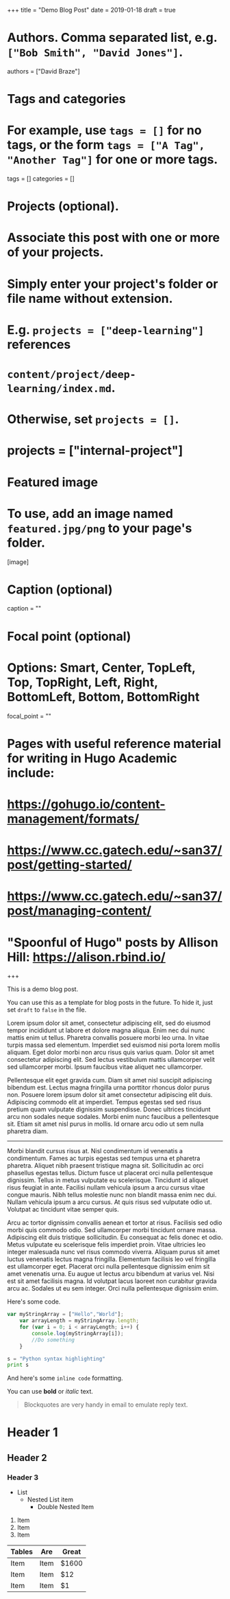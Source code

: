 +++
title = "Demo Blog Post"
date = 2019-01-18
draft = true

# Authors. Comma separated list, e.g. `["Bob Smith", "David Jones"]`.
authors = ["David Braze"]

# Tags and categories
# For example, use `tags = []` for no tags, or the form `tags = ["A Tag", "Another Tag"]` for one or more tags.
tags = []
categories = []

# Projects (optional).
#   Associate this post with one or more of your projects.
#   Simply enter your project's folder or file name without extension.
#   E.g. `projects = ["deep-learning"]` references
#   `content/project/deep-learning/index.md`.
#   Otherwise, set `projects = []`.
# projects = ["internal-project"]

# Featured image
# To use, add an image named `featured.jpg/png` to your page's folder.
[image]
  # Caption (optional)
  caption = ""

  # Focal point (optional)
  # Options: Smart, Center, TopLeft, Top, TopRight, Left, Right, BottomLeft, Bottom, BottomRight
  focal_point = ""

# Pages with useful reference material for writing in Hugo Academic include: 
# https://gohugo.io/content-management/formats/
# https://www.cc.gatech.edu/~san37/post/getting-started/
# https://www.cc.gatech.edu/~san37/post/managing-content/
# "Spoonful of Hugo" posts by Allison Hill: https://alison.rbind.io/

+++

This is a demo blog post.

You can use this as a template for blog posts in the future. To hide
it, just set `draft` to `false` in the file.

Lorem ipsum dolor sit amet, consectetur adipiscing elit, sed do
eiusmod tempor incididunt ut labore et dolore magna aliqua. Enim nec
dui nunc mattis enim ut tellus. Pharetra convallis posuere morbi leo
urna. In vitae turpis massa sed elementum. Imperdiet sed euismod nisi
porta lorem mollis aliquam. Eget dolor morbi non arcu risus quis
varius quam. Dolor sit amet consectetur adipiscing elit. Sed lectus
vestibulum mattis ullamcorper velit sed ullamcorper morbi. Ipsum
faucibus vitae aliquet nec ullamcorper.

Pellentesque elit eget gravida cum. Diam sit amet nisl suscipit
adipiscing bibendum est. Lectus magna fringilla urna porttitor rhoncus
dolor purus non. Posuere lorem ipsum dolor sit amet consectetur
adipiscing elit duis. Adipiscing commodo elit at imperdiet. Tempus
egestas sed sed risus pretium quam vulputate dignissim
suspendisse. Donec ultrices tincidunt arcu non sodales neque
sodales. Morbi enim nunc faucibus a pellentesque sit. Etiam sit amet
nisl purus in mollis. Id ornare arcu odio ut sem nulla pharetra diam.

---

Morbi blandit cursus risus at. Nisl condimentum id venenatis a
condimentum. Fames ac turpis egestas sed tempus urna et pharetra
pharetra. Aliquet nibh praesent tristique magna sit. Sollicitudin ac
orci phasellus egestas tellus. Dictum fusce ut placerat orci nulla
pellentesque dignissim. Tellus in metus vulputate eu
scelerisque. Tincidunt id aliquet risus feugiat in ante. Facilisi
nullam vehicula ipsum a arcu cursus vitae congue mauris. Nibh tellus
molestie nunc non blandit massa enim nec dui. Nullam vehicula ipsum a
arcu cursus. At quis risus sed vulputate odio ut. Volutpat ac
tincidunt vitae semper quis.

Arcu ac tortor dignissim convallis aenean et tortor at
risus. Facilisis sed odio morbi quis commodo odio. Sed ullamcorper
morbi tincidunt ornare massa. Adipiscing elit duis tristique
sollicitudin. Eu consequat ac felis donec et odio. Metus vulputate eu
scelerisque felis imperdiet proin. Vitae ultricies leo integer
malesuada nunc vel risus commodo viverra. Aliquam purus sit amet
luctus venenatis lectus magna fringilla. Elementum facilisis leo vel
fringilla est ullamcorper eget. Placerat orci nulla pellentesque
dignissim enim sit amet venenatis urna. Eu augue ut lectus arcu
bibendum at varius vel. Nisi est sit amet facilisis magna. Id volutpat
lacus laoreet non curabitur gravida arcu ac. Sodales ut eu sem
integer. Orci nulla pellentesque dignissim enim.

Here's some code.
```javascript
var myStringArray = ["Hello","World"];
    var arrayLength = myStringArray.length;
    for (var i = 0; i < arrayLength; i++) {
        console.log(myStringArray[i]);
        //Do something
    }
```

```python
s = "Python syntax highlighting"
print s
```

And here's some `inline code` formatting.

You can use **bold** or *italic* text.

> Blockquotes are very handy in email to emulate reply text.

# Header 1
## Header 2
### Header 3

* List
  * Nested List item
    * Double Nested Item

1. Item
2. Item
3. Item

| Tables   | Are           | Great |
|----------|---------------|-------|
| Item | Item  | $1600 |
| Item | Item      | $12   |
| Item | Item | $1    |
